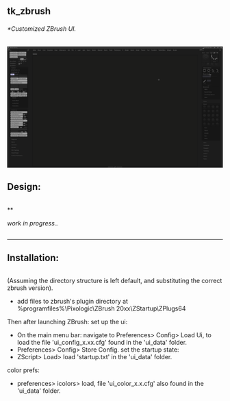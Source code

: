 ## tk_zbrush
###### *Customized ZBrush UI.


![alt text](https://raw.githubusercontent.com/m3trik/zbrush-ui/master/ui_data/docs/UI_ZBrush.png)



## Design:
######
**

*work in progress..*





##
-----------------------------------------------
 Installation:
-----------------------------------------------
######
(Assuming the directory structure is left default, and substituting the correct zbrush version).
* add files to zbrush's plugin directory at %programfiles%\Pixologic\ZBrush 20xx\ZStartup\ZPlugs64

Then after launching ZBrush:
set up the ui:
* On the main menu bar: navigate to Preferences> Config> Load Ui, to load the file 'ui_config_x.xx.cfg' found in the 'ui_data' folder.
* Preferences> Config> Store Config.
set the startup state:
* ZScript> Load> load 'startup.txt' in the 'ui_data' folder.

color prefs:
* preferences> icolors> load, file 'ui_color_x.x.cfg' also found in the 'ui_data' folder.
